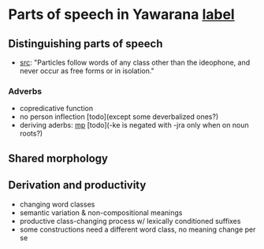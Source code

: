 # Parts of speech in Yawarana [label](POS)

## Distinguishing parts of speech

* [src](koehn1986apalai[111]): "Particles follow words of any class other than the ideophone, and never occur as free forms or in isolation."

### Adverbs
* copredicative function
* no person inflection [todo](except some deverbalized ones?)
* deriving aderbs: [mp](keprop) [todo](-ke is negated with -jra only when on noun roots?)

## Shared morphology

## Derivation and productivity

* changing word classes
* semantic variation & non-compositional meanings
* productive class-changing process w/ lexically conditioned suffixes
* some constructions need a different word class, no meaning change per se